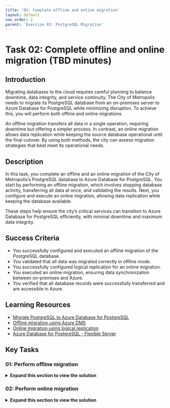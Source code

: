 ```yaml
---
title: '02: Complete offline and online migration'
layout: default
nav_order: 2
parent: 'Exercise 03: PostgreSQL Migration'
---
```


# Task 02: Complete offline and online migration (TBD minutes)

## Introduction 

Migrating databases to the cloud requires careful planning to balance downtime, data integrity, and service continuity. The City of Metropolis needs to migrate its PostgreSQL database from an on-premises server to Azure Database for PostgreSQL while minimizing disruption. To achieve this, you will perform both offline and online migrations.

An offline migration transfers all data in a single operation, requiring downtime but offering a simpler process. In contrast, an online migration allows data replication while keeping the source database operational until the final cutover. By using both methods, the city can assess migration strategies that best meet its operational needs.

## Description 

In this task, you complete an offline and an online migration of the City of Metropolis’s PostgreSQL database to Azure Database for PostgreSQL. You start by performing an offline migration, which involves stopping database activity, transferring all data at once, and validating the results. Next, you configure and execute an online migration, allowing data replication while keeping the database available.

These steps help ensure the city’s critical services can transition to Azure Database for PostgreSQL efficiently, with minimal downtime and maximum data integrity.

## Success Criteria 

- You successfully configured and executed an offline migration of the PostgreSQL database.
- You validated that all data was migrated correctly in offline mode.
- You successfully configured logical replication for an online migration.
- You executed an online migration, ensuring data synchronization between on-premises and Azure.
- You verified that all database records were successfully transferred and are accessible in Azure.

## Learning Resources 

- [Migrate PostgreSQL to Azure Database for PostgreSQL](https://learn.microsoft.com/en-us/azure/postgresql/migrate/)
- [Offline migration using Azure DMS](https://learn.microsoft.com/en-us/azure/dms/tutorial-postgresql-server-offline)
- [Online migration using logical replication](https://learn.microsoft.com/en-us/azure/postgresql/migration-online-using-logical-replication)
- [Azure Database for PostgreSQL - Flexible Server](https://learn.microsoft.com/en-us/azure/postgresql/flexible-server/overview)

## Key Tasks 

### 01: Perform offline migration 

 <details markdown="block"> 
  <summary><strong>Expand this section to view the solution</strong></summary> 

You will finalize necessary configurations and perform an offline migration of the Adventureworks database. This approach is suitable when a brief service interruption is acceptable.

1. From the Azure portal, on the top global search bar, enter and select **Private DNS zones**. 

    [126r79z2.jpg](../../media/126r79z2.jpg) 

1. Select the **azuredb@lab.labInstance.Id.private.postgres.database.azure.com** entry. 

1. On the left service menu, select **DNS Management**, then select **Recordsets**.

1. Identify the private IP address listed under **Value**. This should be the only address, which belongs to the new server. 

    [fa64umoe.jpg](../../media/fa64umoe.jpg) 

    {: .note}
    > Your IP may differ from the screenshot. 

1. Enter the IP address below for future use: 

    `@lab.TextBox(privateIP)` 

1. Select **Windows Explorer** from the taskbar, and then go to **C:\Program files\PostgreSQL\16\data**.

1. Right-click the **pg_hba.conf** file, select **Open with**, select **Notepad**, then select **OK**.

    {: .note}
    > You'll have to select **More apps** to see **Notepad**. 

1. In Notepad, go to the bottom of the **pg_hba.conf** file and add an entry under **# IPv4 local connections** with the following: 

    | Item | Value | 
    |:---------|:---------| 
    | TYPE   | host | 
    | DATABASE   | all   |  
    | USER  |   postgres  |
    | ADDRESS    |   @lab.Variable(privateIP)/24  |
    | METHOD    |   scram-sha-256  |

    {: .note}
    > The **ADDRESS** listed above is the address from the earlier text box. If it’s blank here, ensure the text box from step 4 is filled out. 

    [lrtr7jn6.jpg](../../media/lrtr7jn6.jpg) 

1. Ensure the file looks like the image above, with the exception of the **ADDRESS**, if it's different. 

1. Save and close the file. 

1. In the Azure portal, return to the home page by selecting the **Home** breadcrumb link in the upper left.

1. Under **Resources**, in the **Recent** list, select the **azuredb@lab.LabInstance.Id** Azure Database. 

1. On the **azuredb@lab.LabInstance.Id** page, on the left service menu, select **Settings**, then select **Server parameters**. 

1. On the **Server parameters** tab, enter **azure.extensions** in the search filter. 

1. For the **azure.extensions** parameter, select the **Value** dropdown, then select the checkboxes for:

    - **TABLEFUNC**
    - **UUID-OSSP**
    
1. Select **Save**. 

    [ga56cijg.jpg](../../media/ga56cijg.jpg) 

1. Once the deployment of the parameters is complete, select the **azuredb@lab.LabInstance.Id - Server parameters** breadcrumb link in the upper left to return to the server page. 

1. On the **azuredb@lab.LabInstance.Id** page, on the left service menu, select **Migration**. 

1. On the Migration page, select **+ Create**. 

    [6s94hqsl.jpg](../../media/6s94hqsl.jpg) 

1. On the **Migrate PostgreSQL to Azure Database for PostgreSQL Flexible Server** page, configure the following settings: 

    | Item | Value | 
    |:---------|:---------| 
    | Migration name   | **offlinemigration** | 
    | Source server type   | **On-premise Server**  |  
    | Migration option  |   **Validate and Migrate** |
    | Migration mode    |   **Offline** |

    [7nh93svl.jpg](../../media/7nh93svl.jpg) 

1. Select **Next: Select Runtime Server >**. 

1. On the **Select Runtime Server** step, leave the default option of **No** selected, then select **Next: Connect to source >**. 

1. From the Windows taskbar, open **Windows PowerShell** and run the **ipconfig** command. 

1. Select and copy the IP address listed under the **Vnet1** connection, then close PowerShell. 

    {: .note}
    > Select the text and then select **Ctrl+C** to copy. 

    [86lvag86.jpg](../../media/86lvag86.jpg) 

1. Enter the IP address here for future use: 

    `@lab.TextBox(VPN)`

1. In Azure portal, on the **Connect to source** tab, configure the following settings: 

    | Item | Value | 
    |:---------|:---------| 
    | Server name   | **@lab.Variable(VPN)** | 
    | Port   | **5432**   |  
    | Server admin login name  |   **postgres**  |
    | Password    |   **Passw0rd!** |
    | SSL mode   | **Prefer**   |  

    [a3zcj9s8.jpg](../../media/a3zcj9s8.jpg) 

    {: .note}
    > Your IP may differ from the screenshot. 

1. Select **Connect to source**. 

1. Once the connection test completes, select **Next: Select migration target >**. 

1. On the **Select migration target** tab, enter **Passw0rd!** in the **Password** field, then select **Connect to target**. 

1. Once the connection test completes, select **Next: Select database(s) for migration >**. 

1. On the **Select database(s) for migration** tab, select the checkbox for **Adventureworks**, then select **Next: Summary >**. 

1. Select **Start Validation and Migration**. 

    {: .warning }
    > This process may take 3-4 minutes. 

    {: .important }
    > In an offline migration, all applications that connect to the source instance are stopped. The tradeoff is that it requires less configuration and performs faster. This can be useful in situations where downtime or maintenance is expected. 

1. Select **Refresh** on the **azuredb@lab.LabInstance.Id - Migration** page periodically until the **offlinemigration** job is complete. 

1. Once the migration is complete, select **offlinemigration**. 

    [g6jeja1p.jpg](../../media/g6jeja1p.jpg) 

1. Everything should show as **Succeeded**. At the bottom, select the link to the **Adventureworks** database. 

1. In the **Validation and migration details for Adventureworks** flyout menu, select the **Migration** tab. 

1. Verify the **Database Status** shows as **Succeeded** and the **Number of tables copied** shows as **68**. 

    [j8kjkklj.jpg](../../media/j8kjkklj.jpg) 

You've successfully completed this task! Select **Next** to continue. 

</details> 

### 02: Perform online migration 

 <details markdown="block"> 
  <summary><strong>Expand this section to view the solution</strong></summary> 

Next, you will configure connection options and execute an online migration, ensuring minimal disruption and enabling the city to continue providing public services without extended downtime.

1. From Windows File Explorer, go to **C:\Program Files\PostgreSQL\16\data** and open the **postgresql.conf** file with Notepad. 

1. In the **postgresql.conf** file, select **Ctrl+F** to find the value **wal_level**.

1. Delete the **#** at the start of the line to uncomment the setting.

1. Set the **wal_level** value to **logical**, and then remove the comment to the right. 

    [yktk443b.jpg](../../media/yktk443b.jpg) 

1. Save and close the file. 

1. A server restart is required for the changes to take effect. Right-click the Windows icon in the lower left, select **Shut down or sign out**, then select **Restart** to reboot the VM. 

1. Once the VM has rebooted, sign in again to **@lab.VirtualMachine(WindowsClientPostgreSQL16).Username** with **@lab.VirtualMachine(WindowsClientPostgreSQL16).Password**. 

1. Reconnect to the **Vnet1** VPN by selecting the network icon in the notification area and then selecting the **Vnet1** connection. 

    [ismt7gva.jpg](../../media/ismt7gva.jpg) 

1. From the VPN settings, select **Vnet1** and then select **Connect**. 

    [8wlflp18.jpg](../../media/8wlflp18.jpg) 

1. A separate **Vnet1** connection window will open in the background. Switch to it and select **Connect**. 

    {: .note}
    > A Window may show asking about privilege escalation, select **Continue**. 

    [oigc7yk6.jpg](../../media/oigc7yk6.jpg) 

1. At the User Account Control prompt, enter **@lab.VirtualMachine(WindowsClientPostgreSQL16).Password** and select **Yes**. 

1. Verify that **Vnet1** is connected successfully. The word "**Connected**" should show under the **Vnet1** connection.

    [q5bvkdzr.jpg](../../media/q5bvkdzr.jpg) 

1. If your Microsoft Edge session is not restored, open it and go to [https://portal.azure.com](https://portal.azure.com). 

1. If needed, sign in again to the Azure portal with the following:

    | Item | Value |
    |:--------|:--------|
    | Username   | **@lab.CloudPortalCredential(User1).Username**   |
    | Password  | **@lab.CloudPortalCredential(User1).Password**   |
 
1. From the Azure portal home page, select the **azuredb@lab.LabInstance.Id** Azure Database from the **Recent** list of resources. 

1. On the **azuredb@lab.LabInstance.Id** page, select **Migration** from the left service menu.

1. Select **+ Create**. 

    [t44jhi2u.jpg](../../media/t44jhi2u.jpg) 

1. On the **Migrate PostgreSQL to Azure Database for PostgreSQL Flexible Server** page, configure the following settings: 

    | Item | Value | 
    |:---------|:---------| 
    | Migration name   | **onlinemigration** | 
    | Source server type   | **On-premise Server**   |  
    | Migration option  |   **Validate and Migrate** |
    | Migration mode    |   **Online**  |

    {: .note}
    > When switching from **Offline** to **Online** for the **Migration mode**, you might notice an additional prerequisite is added below. The additional prerequisite for the online connection is to set the **WAL_LEVEL** to **logical** in the source server. This is the reason for the extra configuration and server reboot earlier. 

1. Select **Next: Select Runtime Server >**. 

1. On the **Select Runtime Server** tab, leave the default option of **No** selected and select **Next: Connect to source >**. 

1. On the **Connect to source** tab, configure the following settings: 

    | Item | Value | 
    |:---------|:---------| 
    | Server name   | **@lab.Variable(VPN)** | 
    | Port   | **5432**   |  
    | Server admin login name  |   **`postgres`**  | 
    | Password    |   **`Passw0rd!`**  | 
    | SSL mode   | **Prefer**   |  

    [a3zcj9s8.jpg](../../media/a3zcj9s8.jpg) 

1. Select **Connect to source**.

1. Once the connection test completes, select **Next: Select migration target >**. 

1. On the **Select migration target** tab, enter **`Passw0rd!`** in the **Password** field, then select **Connect to target**. 

1. Once the connection test completes, select **Next: Select database(s) for migration >**. 

1. On the **Select database(s) for migration** tab, select the checkbox for **Adventureworks** and then select **Next: Summary >**. 

    {: .important }
    > After selecting the **Adventureworks** database, there will be an additional checkbox. This is authorizing Azure to overwrite the data from the previous migration with the data from this one. In this case, the data is the same and we can proceed without fear of data loss. However, in a production environment, pay attention to this setting to determine when you’re about to overwrite data. 

1. Select **Start Validation and Migration**. 

    {: .warning }
    > This process may take 3-4 minutes. 

    {: .important }
    > An online migration has more steps and takes a bit more time, but the source server applications aren't stopped in the process. Data is copied to the target server, then a cutover is performed to finalize the migration with no downtime in between. 

1. Select **Refresh** on the **azuredb@lab.LabInstance.Id - Migration** page periodically until the **onlinemigration** job status shows as **Waiting For Use**. 

1. From the Windows taskbar, select **Windows PowerShell** and run the following command to connect to the newly migrated **Adventureworks** database: 

    ```
    psql -h @lab.Variable(privateIP) -p 5432 -U postgres Adventureworks 
    ``` 

1. Enter **@lab.VirtualMachine(WindowsClientPostgreSQL16).Password** for the password.

    {: .warning }
    > The text cursor for password entry does not move as you type. You may need to select **Enter** a couple times.

1. Once connected to the **Adventureworks** database through PowerShell, run the following command: 

    ```
    SELECT name FROM humanresources.department; 
    ``` 

    [k3q6pg5d.jpg](../../media/k3q6pg5d.jpg) 

    {: .important }
    > This command should return a list of 16 rows, showing the records in the **department** table. Since the online migration hasn't been completed yet, the data is being pulled from the offline migration performed earlier. With the online migration method, data can be added even after the migration has started, as long as the cutover hasn't been performed yet. Let's add a new row now to test this. 

1. From the PowerShell connection to **Adventureworks**, run the following command to add a new row to the **department** table. 

    ``` 
    INSERT INTO humanresources.department VALUES (17, 'Logistics', 'Inventory Management', DEFAULT); 
    ``` 

1. Minimize the PowerShell connection, you'll return to it later. 

1. Return to the Azure portal and the **azuredb@lab.LabInstance.Id - Migration** page. 

1. Select **onlinemigration** from the list.

    [on4t9ntj.jpg](../../media/on4t9ntj.jpg) 

1. On the **onlinemigration** page, select **Cutover**, then select **Yes**. 

    {: .warning }
    > This process may take 5-7 minutes to complete. 

    [6euhl3wk.jpg](../../media/6euhl3wk.jpg) 

1. Select **Refresh** on the **onlinemigration** page until the **Validation status** shows as **Succeeded**. 

1. At the bottom of the **onlinemigration** page, select the link to the **Adventureworks** database. 

1. In the **Validation and migration details for Adventureworks** flyout menu, select the **Migration** tab. 

1. Verify the **Database Status** shows as **Succeeded** and the **Number of tables copied** shows as **69**. 

    [xaug5dpz.jpg](../../media/xaug5dpz.jpg) 

1. Return to the **azuredb@lab.LabInstance.Id - Migration** page selecting the breadcrumb link in the upper left. 

1. Refresh the **azuredb@lab.LabInstance.Id - Migration** page and verify that the **onlinemigration** shows as **Succeeded**. 

    [9lpbu8gr.jpg](../../media/9lpbu8gr.jpg) 

1. From the Windows taskbar, select **Windows PowerShell**. You should still be connected to the **Adventureworks** database. If not, run the following command: 

    ```
    psql -h @lab.Variable(privateIP) -p 5432 -U postgres Adventureworks 
    ``` 

    {: .note}
    > Enter **@lab.VirtualMachine(WindowsClientPostgreSQL16).Password** for the password. 

1. Once connected to the **Adventureworks** database through PowerShell, run the following command: 

    ```
    SELECT name FROM humanresources.department; 
    ``` 

    [3f9kym3p.jpg](../../media/3f9kym3p.jpg) 

    {: .important }
    > We're running this command again to check the row names in the **department** table. At the bottom of the results, notice that the **Logistics** record was migrated successfully. 

You've successfully completed this task.

---

## Conclusion 

Congratulations! You've completed the **Online and Offline migration of PostgreSQL to Azure Database for PostgreSQL server** lab. 

Select **End** to close the lab environment and end the lab. 

</details> 
